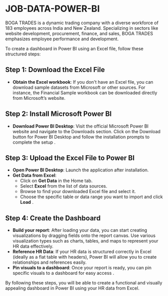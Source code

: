 # JOB-DATA-POWER-BI
BOGA TRADES is a dynamic trading company with a diverse workforce of 183 employees across India and New Zealand. Specializing in sectors like website development, procurement, finance, and sales, BOGA TRADES emphasizes employee performance and development. 

To create a dashboard in Power BI using an Excel file, follow these structured steps:

## Step 1: Download the Excel File
- **Obtain the Excel workbook**: If you don't have an Excel file, you can download sample datasets from Microsoft or other sources. For instance, the Financial Sample workbook can be downloaded directly from Microsoft’s website.

## Step 2: Install Microsoft Power BI
- **Download Power BI Desktop**: Visit the official Microsoft Power BI website and navigate to the Downloads section. Click on the Download button for Power BI Desktop and follow the installation prompts to complete the setup .

## Step 3: Upload the Excel File to Power BI
- **Open Power BI Desktop**: Launch the application after installation.
- **Get Data from Excel**:
  - Click on **Get Data** in the Home tab.
  - Select **Excel** from the list of data sources.
  - Browse to find your downloaded Excel file and select it.
  - Choose the specific table or data range you want to import and click **Load** .

## Step 4: Create the Dashboard
- **Build your report**: After loading your data, you can start creating visualizations by dragging fields onto the report canvas. Use various visualization types such as charts, tables, and maps to represent your HR data effectively.
- **Reference HR Data**: If your HR data is structured correctly in Excel (ideally as a flat table with headers), Power BI will allow you to create relationships and references easily.
- **Pin visuals to a dashboard**: Once your report is ready, you can pin specific visuals to a dashboard for easy access .

By following these steps, you will be able to create a functional and visually appealing dashboard in Power BI using your HR data from Excel.

